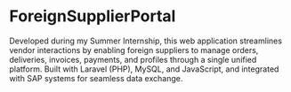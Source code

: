 # ForeignSupplierPortal
Developed during my Summer Internship, this web application streamlines vendor interactions by enabling foreign suppliers to manage orders, deliveries, invoices, payments, and profiles through a single unified platform. Built with Laravel (PHP), MySQL, and JavaScript, and integrated with SAP systems for seamless data exchange.
